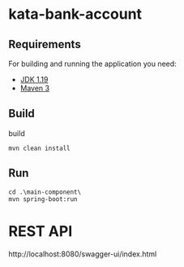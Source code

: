 # kata-bank-account

## Requirements

For building and running the application you need:

- [JDK 1.19](http://www.oracle.com/technetwork/java/javase/downloads/jdk8-downloads-2133151.html)
- [Maven 3](https://maven.apache.org)

## Build 
build 
```shell
mvn clean install
```
## Run
```shell
cd .\main-component\
mvn spring-boot:run
```
# REST API
http://localhost:8080/swagger-ui/index.html
